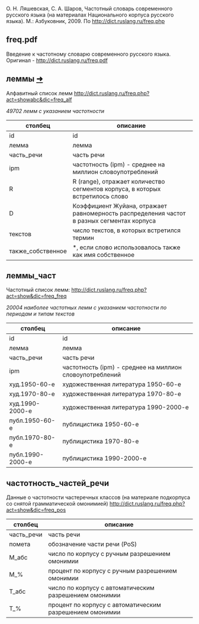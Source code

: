 О. Н. Ляшевская, С. А. Шаров, Частотный словарь современного русского языка (на материалах Национального корпуса русского языка). М.: Азбуковник, 2009. 
По http://dict.ruslang.ru/freq.php 

## freq.pdf
Введение к частотному словарю современного русского языка. Оригинал - http://dict.ruslang.ru/freq.pdf

## леммы [➜](https://github.com/isdemin/data-collection/blob/main/russian-language/freqdict/%D0%BB%D0%B5%D0%BC%D0%BC%D1%8B.csv)
Алфавитный список лемм http://dict.ruslang.ru/freq.php?act=showabc&dic=freq_alf

_49702 лемм с указанием частотности_

| столбец           | описание                                                                                    |
| ----------------- | ------------------------------------------------------------------------------------------- |
| id                | id                                                                                          |
| лемма             | лемма                                                                                       |
| часть_речи        | часть речи                                                                                  |
| ipm               | частотность (ipm) - среднее на миллион словоупотреблений                                    |
| R                 | R (range), отражает количество сегментов корпуса, в которых встретилось слово               |
| D                 | Коэффициент Жуйана, отражает равномерность распределения частот в разных сегментах корпуса  |
| текстов           | число текстов, в которых встретился термин                                                  |
| также_собственное | *, если слово использовалось также как имя собственное                                      |

## леммы_част
Частотный список лемм: http://dict.ruslang.ru/freq.php?act=show&dic=freq_freq

_20004 наиболее частотных лемм с указанием частотности по периодам и типам текстов_

| столбец          | описание                                                 |
| ---------------- | -------------------------------------------------------- |
| id               | id                                                       |
| лемма            | лемма                                                    |
| часть_речи       | часть речи                                               |
| ipm              | частотность (ipm) - среднее на миллион словоупотреблений |
| худ.1950-60-е    | художественная литература 1950-60-е                      |
| худ.1970-80-е    | художественная литература 1970-80-е                      |
| худ.1990-2000-е  | художественная литература 1990-2000-е                    |
| публ.1950-60-е   | публицистика 1950-60-е                                   |
| публ.1970-80-е   | публицистика 1970-80-е                                   |
| публ.1990-2000-е | публицистика 1990-2000-е                                 |

## частотность_частей_речи
Данные о частотности частеречных классов (на материале подкорпуса со снятой грамматической омонимией) http://dict.ruslang.ru/freq.php?act=show&dic=freq_pos

| столбец    | описание                                                 |
| ---------- | -------------------------------------------------------- |
| часть_речи | часть речи                                               |
| помета     | обозначение части речи (PoS)                             |
| М_абс      | число по корпусу с ручным разрешением омонимии           |
| М_%        | процент по корпусу с ручным разрешением омонимии         |
| Т_абс      | число по корпусу с автоматическим разрешением омонимии   |
| Т_%        | процент по корпусу с автоматическим разрешением омонимии |
